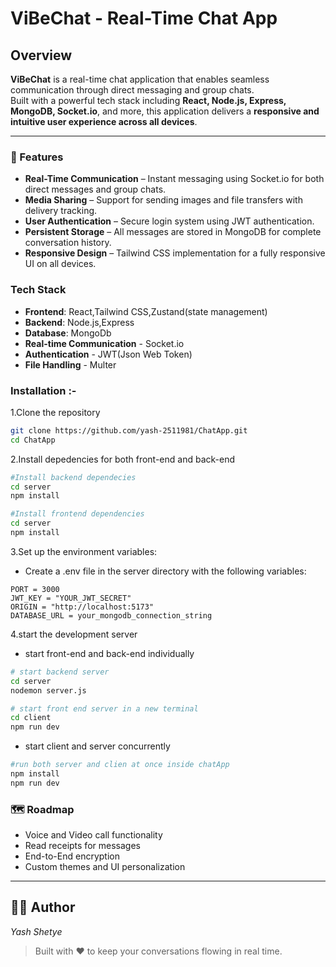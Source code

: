 # ViBeChat - Real-Time Chat App

## Overview

**ViBeChat** is a real-time chat application that enables seamless communication through direct messaging and group chats.  
Built with a powerful tech stack including **React, Node.js, Express, MongoDB, Socket.io**, and more, this application delivers a **responsive and intuitive user experience across all devices**.

---

### 🚀 Features

- **Real-Time Communication** – Instant messaging using Socket.io for both direct messages and group chats.
- **Media Sharing** – Support for sending images and file transfers with delivery tracking.
- **User Authentication** – Secure login system using JWT authentication.
- **Persistent Storage** – All messages are stored in MongoDB for complete conversation history.
- **Responsive Design** – Tailwind CSS implementation for a fully responsive UI on all devices.

### Tech Stack

- **Frontend**: React,Tailwind CSS,Zustand(state management)
- **Backend**: Node.js,Express
- **Database**: MongoDb
- **Real-time Communication** - Socket.io
- **Authentication** - JWT(Json Web Token)
- **File Handling** - Multer

### Installation :-

1.Clone the repository

```bash
git clone https://github.com/yash-2511981/ChatApp.git
cd ChatApp
```

2.Install depedencies for both front-end and back-end

```bash
#Install backend dependecies
cd server
npm install

#Install frontend dependencies
cd server
npm install
```

3.Set up the environment variables:
- Create a .env file in the server directory with the following variables:
```
PORT = 3000
JWT_KEY = "YOUR_JWT_SECRET"
ORIGIN = "http://localhost:5173"
DATABASE_URL = your_mongodb_connection_string
```

4.start the development server
- start front-end and back-end individually 
```bash
# start backend server
cd server
nodemon server.js

# start front end server in a new terminal
cd client
npm run dev
```

- start client and server concurrently
```bash
#run both server and clien at once inside chatApp
npm install
npm run dev
```

### 🗺️ Roadmap

- Voice and Video call functionality  
- Read receipts for messages  
- End-to-End encryption  
- Custom themes and UI personalization  

---

## 👨‍💻 Author

_Yash Shetye_

> Built with ❤️ to keep your conversations flowing in real time.


